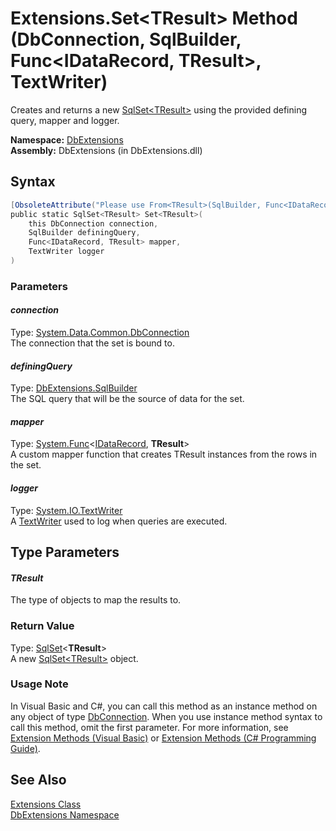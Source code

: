 Extensions.Set&lt;TResult> Method (DbConnection, SqlBuilder, Func&lt;IDataRecord, TResult>, TextWriter)
=======================================================================================================
Creates and returns a new [SqlSet&lt;TResult>][1] using the provided defining query, mapper and logger.

**Namespace:** [DbExtensions][2]  
**Assembly:** DbExtensions (in DbExtensions.dll)

Syntax
------

```csharp
[ObsoleteAttribute("Please use From<TResult>(SqlBuilder, Func<IDataRecord, TResult>, TextWriter) instead.")]
public static SqlSet<TResult> Set<TResult>(
	this DbConnection connection,
	SqlBuilder definingQuery,
	Func<IDataRecord, TResult> mapper,
	TextWriter logger
)
```

### Parameters

#### *connection*
Type: [System.Data.Common.DbConnection][3]  
The connection that the set is bound to.

#### *definingQuery*
Type: [DbExtensions.SqlBuilder][4]  
The SQL query that will be the source of data for the set.

#### *mapper*
Type: [System.Func][5]&lt;[IDataRecord][6], **TResult**>  
A custom mapper function that creates TResult instances from the rows in the set.

#### *logger*
Type: [System.IO.TextWriter][7]  
A [TextWriter][7] used to log when queries are executed.


Type Parameters
---------------

#### *TResult*
The type of objects to map the results to.

### Return Value
Type: [SqlSet][1]&lt;**TResult**>  
A new [SqlSet&lt;TResult>][1] object.
### Usage Note
In Visual Basic and C#, you can call this method as an instance method on any object of type [DbConnection][3]. When you use instance method syntax to call this method, omit the first parameter. For more information, see [Extension Methods (Visual Basic)][8] or [Extension Methods (C# Programming Guide)][9].

See Also
--------
[Extensions Class][10]  
[DbExtensions Namespace][2]  

[1]: ../SqlSet_1/README.md
[2]: ../README.md
[3]: http://msdn.microsoft.com/en-us/library/c790zwhc
[4]: ../SqlBuilder/README.md
[5]: http://msdn.microsoft.com/en-us/library/bb549151
[6]: http://msdn.microsoft.com/en-us/library/93wb1heh
[7]: http://msdn.microsoft.com/en-us/library/ywxh2328
[8]: http://msdn.microsoft.com/en-us/library/bb384936.aspx
[9]: http://msdn.microsoft.com/en-us/library/bb383977.aspx
[10]: README.md